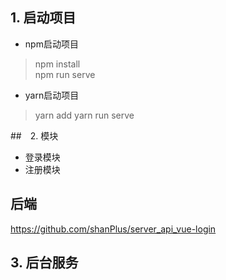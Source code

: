 ## 1. 启动项目

- npm启动项目

> npm install  
> npm run serve

- yarn启动项目

> yarn add
> yarn run serve

##　2. 模块

- 登录模块
- 注册模块

## 后端

https://github.com/shanPlus/server_api_vue-login

## 3. 后台服务

